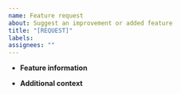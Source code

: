 ```yaml
---
name: Feature request
about: Suggest an improvement or added feature
title: "[REQUEST]"
labels:
assignees: ""
---
```


<!-- Before creating a feature request, make sure you are using the latest version of Steam Rom Manager and that it isn't already implemented. -->

- **Feature information**
<!-- A clear and concise description of what the improvement or feature entails -->

- **Additional context**
<!-- Add any other context or screenshots that help depict what the feature would be like here -->
